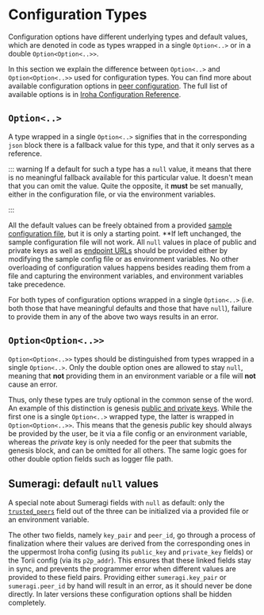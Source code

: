 # Configuration Types

Configuration options have different underlying types and default values,
which are denoted in code as types wrapped in a single `Option<..>` or in a
double `Option<Option<..>>`.

In this section we explain the difference between `Option<..>` and
`Option<Option<..>>` used for configuration types. You can find more about
available configuration options in
[peer configuration](peer-configuration.md). The full list of available
options is in
[Iroha Configuration Reference](https://github.com/hyperledger/iroha/blob/iroha2-dev/docs/source/references/config.md).

## `Option<..>`

A type wrapped in a single `Option<..>` signifies that in the corresponding
`json` block there is a fallback value for this type, and that it only
serves as a reference.

::: warning If a default for such a type has a `null` value, it means that
there is no meaningful fallback available for this particular value. It
doesn't mean that you can omit the value. Quite the opposite, it **must**
be set manually, either in the configuration file, or via the environment
variables.

:::

All the default values can be freely obtained from a provided
[sample configuration file](./sample-configuration),
but it is only a starting point. \*\*If left unchanged, the sample
configuration file will not work. All `null` values in place of public and
private keys as well as
[endpoint URLs](./peer-configuration.md#iroha-public-addresses) should be
provided either by modifying the sample config file or as environment
variables. No other overloading of configuration values happens besides
reading them from a file and capturing the environment variables, and
environment variables take precedence.

For both types of configuration options wrapped in a single `Option<..>`
(i.e. both those that have meaningful defaults and those that have `null`),
failure to provide them in any of the above two ways results in an error.

## `Option<Option<..>>`

`Option<Option<..>>` types should be distinguished from types wrapped in a
single `Option<..>`. Only the double option ones are allowed to stay
`null`, meaning that **not** providing them in an environment variable or a
file will **not** cause an error.

Thus, only these types are truly optional in the common sense of the word.
An example of this distinction is genesis
[public and private keys](./peer-configuration.md#genesis). While the first
one is a single `Option<..>` wrapped type, the latter is wrapped in
`Option<Option<..>>`. This means that the genesis _public_ key should
always be provided by the user, be it via a file config or an environment
variable, whereas the _private_ key is only needed for the peer that
submits the genesis block, and can be omitted for all others. The same
logic goes for other double option fields such as logger file path.

## Sumeragi: default `null` values

A special note about Sumeragi fields with `null` as default: only the
[`trusted_peers`](./peer-configuration.md#trusted-peers) field out of the
three can be initialized via a provided file or an environment variable.

The other two fields, namely `key_pair` and `peer_id`, go through a process
of finalization where their values are derived from the corresponding ones
in the uppermost Iroha config (using its `public_key` and `private_key`
fields) or the Torii config (via its `p2p_addr`). This ensures that these
linked fields stay in sync, and prevents the programmer error when
different values are provided to these field pairs. Providing either
`sumeragi.key_pair` or `sumeragi.peer_id` by hand will result in an error,
as it should never be done directly. In later versions these configuration
options shall be hidden completely.
